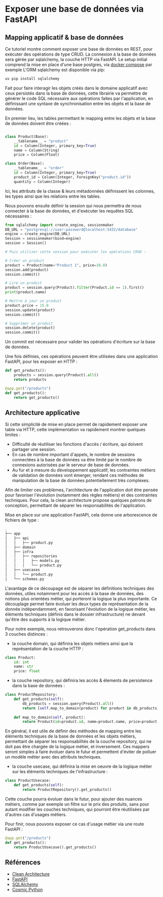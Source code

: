 # Exposer une base de données via FastAPI

## Mapping applicatif & base de données

Ce tutoriel montre comment exposer une base de données en REST, pour exécuter des opérations de type CRUD.
La connexion à la base de données sera gérée par sqlalchemy, la couche HTTP via FastAPI. Le setup initial comprend la mise en place d'une base postgres, via [docker compose](../../intermediaire/tooling/docker/Docker_compose.md) par exemple
L'ORM sqlalchemy est disponible via pip:

```bash
uv pip install sqlalchemy
```

Fait pour faire interagir les objets créés dans le domaine applicatif avec ceux persistés dans la base de données, cette librairie va permettre de générer le code SQL nécessaire aux opérations faites par l'application, en définissant une syntaxe de synchronisation entre les objets et la base de données.

En premier lieu, les tables permettant le mapping entre les objets et la base de données doivent être créées : 

```python

class Product(Base):
    __tablename__ = "product"
    id = Column(Integer, primary_key=True)
    name = Column(String)
    price = Column(Float)

class Order(Base):
    __tablename__ = "order"
    id = Column(Integer, primary_key=True)
    product_id = Column(Integer, ForeignKey("product.id"))
    quantity = Column(Integer)
```

Ici, les attributs de la classe & leurs métadonnées définissent les colonnes, les types ainsi que les relations entre les tables.

Nous pouvons ensuite définir la session qui nous permettra de nous connecter à la base de données, et d'exécuter les requêtes SQL nécessaires :

```python
from sqlalchemy import create_engine, sessionmaker
DB_URL = "postgresql://user:password@localhost:5432/database"
engine = create_engine(DB_URL)
Session = sessionmaker(bind=engine)
session = Session()

# Puis utiliser cette session pour exécuter les opérations CRUD : 

# Créer un produit
product = Product(name="Product 1", price=10.0)
session.add(product)
session.commit()

# Lire un produit
product = session.query(Product).filter(Product.id == 1).first()
print(product.name)

# Mettre à jour un produit
product.price = 15.0
session.update(product)
session.commit()

# Supprimer un produit
session.delete(product)
session.commit()
```

Un commit est nécessaire pour valider les opérations d'écriture sur la base de données.

Une fois définies, ces opérations peuvent être utilisées dans une application FastAPI, pour les exposer en HTTP : 

```python
def get_products(): 
    products = session.query(Product).all()
    return products

@app.get("/products")
def get_products():
    return get_products()
```

## Architecture applicative

Si cette simplicité de mise en place permet de rapidement exposer une table via HTTP, cette implémentation va rapidement montrer quelques limites :

- Difficulté de réutiliser les fonctions d'accès / écriture, qui doivent partager une session.
- En cas de nombre important d'appels, le nombre de sessions connectées à la base de données va être limité par le nombre de connexions autorisées par le serveur de base de données.
- Au fur et à mesure du développement applicatif, les contraintes métiers de validation de données vont émerger, rendant ces méthodes de manipulation de la base de données potentiellement très complexes.

Afin de limiter ces problèmes, l'architecture de l'application doit être pensée pour favoriser l'évolution (notamment des règles métiers) et des contraintes techniques. Pour cela, la clean architecture propose quelques patrons de conception, permettant de séparer les responsabilités de l'application.

Mise en place sur une application FastAPI, cela donne une arborescence de fichiers de type :

```bash
.
├── app
│   ├── api
│   │   ├── product.py
│   ├── domain
│   ├── infra
│   │   ├── repositories
│   │   │   ├── models.py
│   │   │   └── product.py
│   ├── usecases
│   │   └── product.py
│   └── schemas.py
```

L'avantage de ce découpage est de séparer les définitions techniques des données, utiles notamment pour les accès à la base de données, des notions plus orientées métier, qui porteront la logique la plus importante.
Ce découplage permet faire évoluer les deux types de représentation de la donnée indépendamment, en favorisant l'évolution de la logique métier, les éléments techniques (définis dans le dossier infrastructure) ne devant qu'être des supports à la logique métier.

Pour notre exemple, nous retrouverons donc l'opération get_products dans 3 couches distinces :

- la couche domain, qui définira les objets métiers ainsi que la représentation de la couche HTTP :

```python
class Product:
    id: int
    name: str
    price: float
```

- la couche repository, qui définira les accès & élements de persistence dans la base de données :

```python
class ProductRepository:
    def get_products(self):
        db_products = session.query(Product).all()
        return [self.map_to_domain(product) for product in db_products]
    
    def map_to_domain(self, product):
        return Product(id=product.id, name=product.name, price=product.price)
```

En général, il est utile de définir des méthodes de mapping entre les éléments techniques de la base de données et les objets métiers, permettant de séparer les responsabilités de la couche repository, qui ne doit pas être chargée de la logique métier, et inversement. Ces mappers seront simples à faire évoluer dans le futur et permettent d'éviter de polluer un modèle métier avec des attributs techniques.

- la couche usecase, qui définira la mise en oeuvre de la logique métier sur les éléments techniques de l'infrastructure :

```python
class ProductUsecase:
    def get_products(self):
        return ProductRepository().get_products()
```

Cette couche pourra évoluer dans le futur, pour ajouter des nuances métiers, comme par exemple un filtre sur le prix des produits, sans pour autant modifier les couches techniques, qui pourront être réutilisées par d'autres cas d'usages métiers.

Pour finir, nous pouvons exposer ce cas d'usage métier via une route FastAPI :

```python
@app.get("/products")
def get_products():
    return ProductUsecase().get_products()
```


## Références

- [Clean Architecture](https://blog.cleancoder.com/uncle-bob/2012/08/13/the-clean-architecture.html)
- [FastAPI](https://fastapi.tiangolo.com/)
- [SQLAlchemy](https://www.sqlalchemy.org/)
- [Cosmic Python](https://cosmicpython.com/)